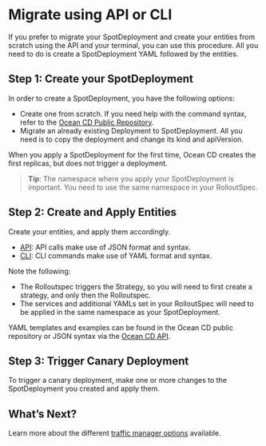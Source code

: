 # Migrate using API or CLI

If you prefer to migrate your SpotDeployment and create your entities from scratch using the API and your terminal, you can use this procedure. All you need to do is create a SpotDeployment YAML followed by the entities.

## Step 1: Create your SpotDeployment

In order to create a SpotDeployment, you have the following options:

- Create one from scratch. If you need help with the command syntax, refer to the [Ocean CD Public Repository](https://github.com/spotinst/spot-oceancd-releases/tree/main/Quick%20Start%20%26%20Examples).
- Migrate an already existing Deployment to SpotDeployment. All you need is to copy the deployment and change its kind and apiVersion.

When you apply a SpotDeployment for the first time, Ocean CD creates the first replicas, but does not trigger a deployment.

> **Tip**: The namespace where you apply your SpotDeployment is important. You need to use the same namespace in your RolloutSpec.

## Step 2: Create and Apply Entities

Create your entities, and apply them accordingly.
- [API](https://docs.spot.io/api/#tag/Ocean-CD): API calls make use of JSON format and syntax.
- [CLI](https://github.com/spotinst/spot-oceancd-cli): CLI commands make use of YAML format and syntax.

Note the following:
- The Rolloutspec triggers the Strategy, so you will need to first create a strategy, and only then the Rolloutspec.
- The services and additional YAMLs set in your RolloutSpec will need to be applied in the same namespace as your SpotDeployment.

YAML templates and examples can be found in the Ocean CD public repository or JSON syntax via the [Ocean CD API](https://docs.spot.io/api/#tag/Ocean-CD).

## Step 3: Trigger Canary Deployment

To trigger a canary deployment, make one or more changes to the SpotDeployment you created and apply them.

## What’s Next?

Learn more about the different [traffic manager options](ocean-cd/getting-started/traffic-manager-reference) available.
